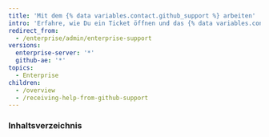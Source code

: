 ```yaml
---
title: 'Mit dem {% data variables.contact.github_support %} arbeiten'
intro: 'Erfahre, wie Du ein Ticket öffnen und das {% data variables.contact.enterprise_support %}-Team mit den Informationen versorgst, die es benötigt, um Deine Probleme zu beheben.'
redirect_from:
  - /enterprise/admin/enterprise-support
versions:
  enterprise-server: '*'
  github-ae: '*'
topics:
  - Enterprise
children:
  - /overview
  - /receiving-help-from-github-support
---
```

### Inhaltsverzeichnis
